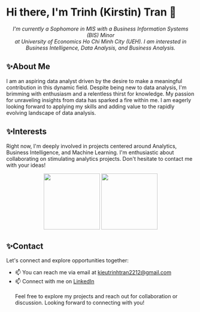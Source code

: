 # Hi there, I'm Trinh (Kirstin) Tran 👋
<p align="center"><em> I'm currently a Sophomore in MIS with a Business Information Systems (BIS) Minor <br> at University of Economics Ho Chi Minh City (UEH). I am interested in Business Intelligence, Data Analysis, and Business Analysis. </em></p>

## ✨About Me
I am an aspiring data analyst driven by the desire to make a meaningful contribution in this dynamic field.
Despite being new to data analysis, I'm brimming with enthusiasm and a relentless thirst for knowledge. 
My passion for unraveling insights from data has sparked a fire within me. 
I am eagerly looking forward to applying my skills and adding value to the rapidly evolving landscape of data analysis.
## ✨Interests
Right now, I'm deeply involved in projects centered around Analytics, Business Intelligence, and Machine Learning. 
I'm enthusiastic about collaborating on stimulating analytics projects. Don't hesitate to contact me with your ideas!

<p align='center'>
   <a href="https://github-readme-stats.vercel.app/api?username=kieutrinhtran&show_icons=true&count_private=true"><img
           height=150
           src="https://github-readme-stats.vercel.app/api?username=kieutrinhtran&show_icons=true&count_private=true"/></a>
   <a href="https://github.com/kieutrinhtran/github-readme-stats"><img height=150
                                                                  src="https://github-readme-stats.vercel.app/api/top-langs/?username=kieutrinhtran&layout=compact"/></a>
</p>

## ✨Contact
Let's connect and explore opportunities together:
- 📫 You can reach me via email at kieutrinhtran2212@gmail.com
- 📫 Connect with me on [LinkedIn](https://www.linkedin.com/in/kieutrinhtran/) <br><br>
Feel free to explore my projects and reach out for collaboration or discussion. Looking forward to connecting with you!
